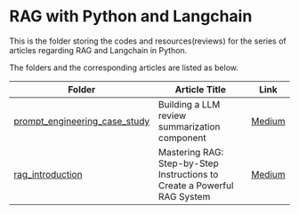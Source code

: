 # RAG with Python and Langchain

This is the folder storing the codes and resources(reviews) for the series of articles regarding RAG and Langchain in Python.

The folders and the corresponding articles are listed as below.

|Folder|Article Title|Link|
|---|---|---|
|[prompt_engineering_case_study](prompt_engineering_case_study/README.md)|Building a LLM review summarization component|[Medium]()|
|[rag_introduction](rag_introduction/README.md)|Mastering RAG: Step-by-Step Instructions to Create a Powerful RAG System|[Medium](https://medium.com/codex/mastering-rag-step-by-step-instructions-to-create-a-powerful-rag-system-2e0ad28af4e0)|
